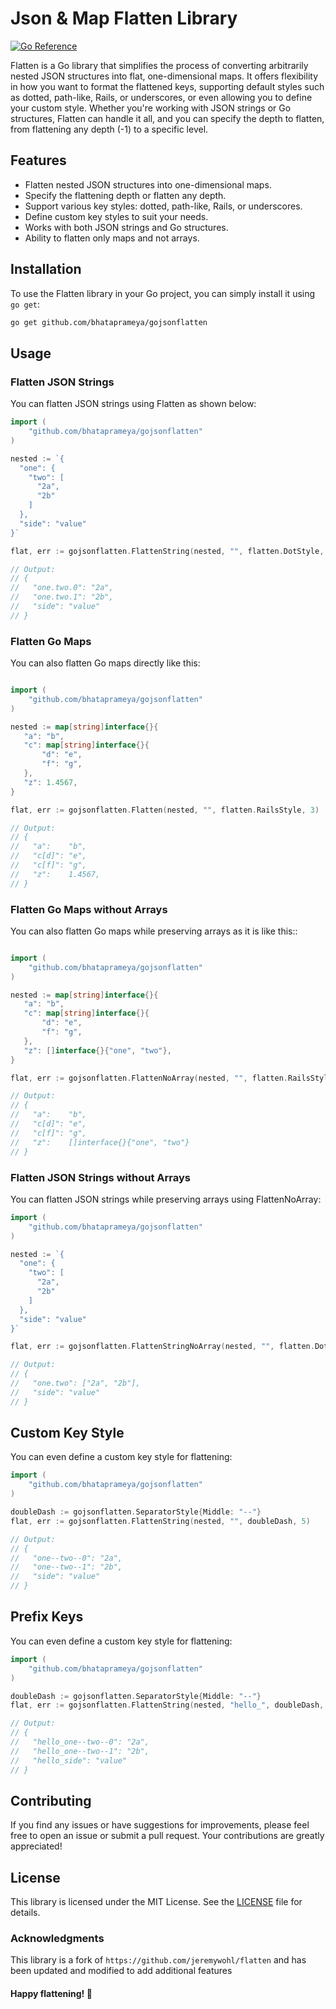 # Json & Map Flatten Library

[![Go Reference](https://pkg.go.dev/badge/github.com/jeremywohl/flatten.svg)](https://pkg.go.dev/github.com/bhataprameya/gojsonflatten)

Flatten is a Go library that simplifies the process of converting arbitrarily nested JSON structures into flat, one-dimensional maps. It offers flexibility in how you want to format the flattened keys, supporting default styles such as dotted, path-like, Rails, or underscores, or even allowing you to define your custom style. Whether you're working with JSON strings or Go structures, Flatten can handle it all, and you can specify the depth to flatten, from flattening any depth (-1) to a specific level.

## Features

- Flatten nested JSON structures into one-dimensional maps.
- Specify the flattening depth or flatten any depth.
- Support various key styles: dotted, path-like, Rails, or underscores.
- Define custom key styles to suit your needs.
- Works with both JSON strings and Go structures.
- Ability to flatten only maps and not arrays.

## Installation

To use the Flatten library in your Go project, you can simply install it using `go get`:

```bash
go get github.com/bhataprameya/gojsonflatten
```

## Usage

### Flatten JSON Strings

You can flatten JSON strings using Flatten as shown below:

```GO
import (
    "github.com/bhataprameya/gojsonflatten"
)

nested := `{
  "one": {
    "two": [
      "2a",
      "2b"
    ]
  },
  "side": "value"
}`

flat, err := gojsonflatten.FlattenString(nested, "", flatten.DotStyle, -1)

// Output:
// {
//   "one.two.0": "2a",
//   "one.two.1": "2b",
//   "side": "value"
// }
```

### Flatten Go Maps

You can also flatten Go maps directly like this:

```GO

import (
    "github.com/bhataprameya/gojsonflatten"
)

nested := map[string]interface{}{
   "a": "b",
   "c": map[string]interface{}{
       "d": "e",
       "f": "g",
   },
   "z": 1.4567,
}

flat, err := gojsonflatten.Flatten(nested, "", flatten.RailsStyle, 3)

// Output:
// {
//   "a":    "b",
//   "c[d]": "e",
//   "c[f]": "g",
//   "z":    1.4567,
// }
```

### Flatten Go Maps without Arrays

You can also flatten Go maps while preserving arrays as it is like this::

```GO

import (
    "github.com/bhataprameya/gojsonflatten"
)

nested := map[string]interface{}{
   "a": "b",
   "c": map[string]interface{}{
       "d": "e",
       "f": "g",
   },
   "z": []interface{}{"one", "two"},
}

flat, err := gojsonflatten.FlattenNoArray(nested, "", flatten.RailsStyle, 3)

// Output:
// {
//   "a":    "b",
//   "c[d]": "e",
//   "c[f]": "g",
//   "z":    []interface{}{"one", "two"}
// }
```

### Flatten JSON Strings without Arrays

You can flatten JSON strings while preserving arrays using FlattenNoArray:

```GO
import (
    "github.com/bhataprameya/gojsonflatten"
)

nested := `{
  "one": {
    "two": [
      "2a",
      "2b"
    ]
  },
  "side": "value"
}`

flat, err := gojsonflatten.FlattenStringNoArray(nested, "", flatten.DotStyle, -1)

// Output:
// {
//   "one.two": ["2a", "2b"],
//   "side": "value"
// }

```

## Custom Key Style

You can even define a custom key style for flattening:

```go
import (
    "github.com/bhataprameya/gojsonflatten"
)

doubleDash := gojsonflatten.SeparatorStyle{Middle: "--"}
flat, err := gojsonflatten.FlattenString(nested, "", doubleDash, 5)

// Output:
// {
//   "one--two--0": "2a",
//   "one--two--1": "2b",
//   "side": "value"
// }
```

## Prefix Keys

You can even define a custom key style for flattening:

```go
import (
    "github.com/bhataprameya/gojsonflatten"
)

doubleDash := gojsonflatten.SeparatorStyle{Middle: "--"}
flat, err := gojsonflatten.FlattenString(nested, "hello_", doubleDash, 5)

// Output:
// {
//   "hello_one--two--0": "2a",
//   "hello_one--two--1": "2b",
//   "hello_side": "value"
// }
```

## Contributing

If you find any issues or have suggestions for improvements, please feel free to open an issue or submit a pull request. Your contributions are greatly appreciated!

## License

This library is licensed under the MIT License. See the [LICENSE](LICENSE) file for details.

### Acknowledgments

This library is a fork of `https://github.com/jeremywohl/flatten` and has been updated and modified to add additional features

#### Happy flattening! 🚀